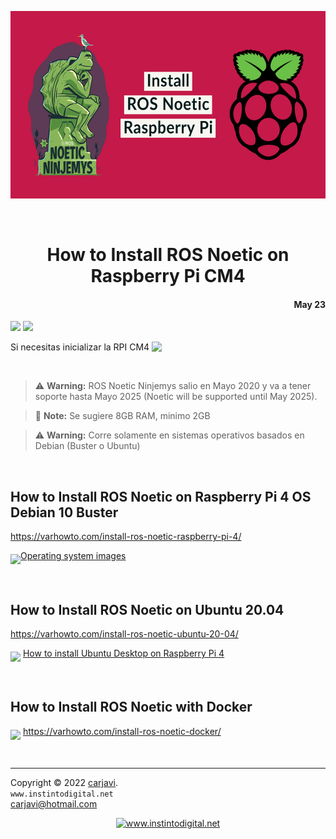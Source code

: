 <p align="center"><img src="./img/How-to-Install-ROS-Noetic-on-Raspberry-Pi-4.webp" height="300" alt=" " /></p>
<br>
<h1 align="center">How to Install ROS Noetic on Raspberry Pi CM4</h1> 
<h4 align="right">May 23</h4>

<img src="https://img.shields.io/badge/Hardware-Raspberry%20ver%204-red"/>
<img src="https://img.shields.io/badge/OS%20-Raspbian%20GNU%2FLinux%2010%20(buster)-yellowgreen"/>


<br>

Si necesitas inicializar la RPI CM4 
<a href="https://github.com/carjavi/RPI-CM4-getting-started">
<img  align="top" width="30"  src="https://cdn.jsdelivr.net/gh/devicons/devicon/icons/raspberrypi/raspberrypi-original.svg"></a> 


<br>


> :warning: **Warning:** ROS Noetic Ninjemys salio en Mayo 2020 y va a tener soporte hasta Mayo 2025 (Noetic will be supported until May 2025).

> :memo: **Note:** Se sugiere 8GB RAM, minimo 2GB

> :warning: **Warning:** Corre solamente en sistemas operativos basados en Debian (Buster o Ubuntu)

<br>

## How to Install ROS Noetic on Raspberry Pi 4 OS Debian 10 Buster
https://varhowto.com/install-ros-noetic-raspberry-pi-4/ <br>

<img  width="34"  align="middle" src="https://cdn.jsdelivr.net/gh/devicons/devicon/icons/debian/debian-original-wordmark.svg" />[Operating system images](https://www.raspberrypi.com/software/operating-systems/)
 

<br>

## How to Install ROS Noetic on Ubuntu 20.04
https://varhowto.com/install-ros-noetic-ubuntu-20-04/

<img  width="26"  align="middle" src="https://cdn.jsdelivr.net/gh/devicons/devicon/icons/ubuntu/ubuntu-plain.svg" /> [How to install Ubuntu Desktop on Raspberry Pi 4](https://ubuntu.com/tutorials/how-to-install-ubuntu-desktop-on-raspberry-pi-4#1-overview)


<br>

## How to Install ROS Noetic with Docker
<img  width="34"  align="middle" src="https://cdn.jsdelivr.net/gh/devicons/devicon/icons/docker/docker-original-wordmark.svg" /> https://varhowto.com/install-ros-noetic-docker/


<br>

---
Copyright &copy; 2022 [carjavi](https://github.com/carjavi). <br>
```www.instintodigital.net``` <br>
carjavi@hotmail.com <br>
<p align="center">
    <a href="https://instintodigital.net/" target="_blank"><img src="./img/developer.png" height="100" alt="www.instintodigital.net"/></a>
</p>